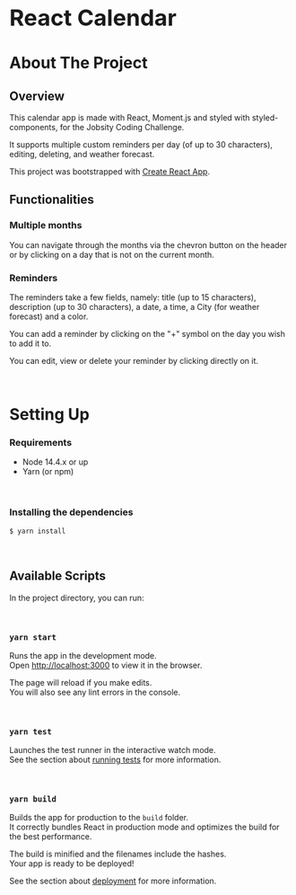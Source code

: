 <div style="font-size:20px">
  <h1>React Calendar</h1>
</div>

# About The Project

## Overview

This calendar app is made with React, Moment.js and styled with styled-components, for the Jobsity Coding Challenge.

It supports multiple custom reminders per day (of up to 30 characters), editing, deleting, and weather forecast.

This project was bootstrapped with [Create React App](https://github.com/facebook/create-react-app).

## Functionalities

### Multiple months

You can navigate through the months via the chevron button on the header or by clicking on a day that is not on the current month.

### Reminders

The reminders take a few fields, namely: title (up to 15 characters), description (up to 30 characters), a date, a time, a City (for weather forecast) and a color.

You can add a reminder by clicking on the "+" symbol on the day you wish to add it to.

You can edit, view or delete your reminder by clicking directly on it.

<br/>

# Setting Up

### Requirements

- Node 14.4.x or up
- Yarn (or npm)

 <br/>

### Installing the dependencies

```
$ yarn install
```

<br/>

## Available Scripts

In the project directory, you can run:

 <br/> 
 
### `yarn start`

Runs the app in the development mode.\
Open [http://localhost:3000](http://localhost:3000) to view it in the browser.

The page will reload if you make edits.\
You will also see any lint errors in the console.

 <br/>

### `yarn test`

Launches the test runner in the interactive watch mode.\
See the section about [running tests](https://facebook.github.io/create-react-app/docs/running-tests) for more information.

 <br/>

### `yarn build`

Builds the app for production to the `build` folder.\
It correctly bundles React in production mode and optimizes the build for the best performance.

The build is minified and the filenames include the hashes.\
Your app is ready to be deployed!

See the section about [deployment](https://facebook.github.io/create-react-app/docs/deployment) for more information.
